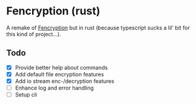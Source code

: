 # Fencryption (rust)

A remake of [Fencryption](https://github.com/valflrt/fencryption) but in rust (because typescript sucks a lil' bit for this kind of project...).

## Todo

- [x] Provide better help about commands
- [x] Add default file encryption features
- [x] Add io stream enc-/decryption features
- [ ] Enhance log and error handling
- [ ] Setup cli
